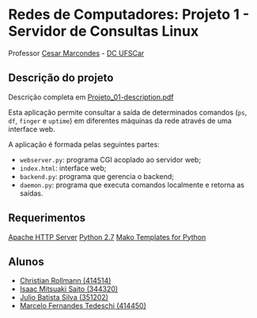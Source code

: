 # Redes de Computadores: Projeto 1 - Servidor de Consultas Linux

Professor [Cesar Marcondes](https://github.com/cmarcond) - [DC UFSCar](http://www.dc.ufscar.br/)


## Descrição do projeto

Descrição completa em [Projeto_01-description.pdf](docs/Projeto_01-description.pdf)

Esta aplicação permite consultar a saída de determinados comandos (`ps`, `df`,
`finger` e `uptime`) em diferentes máquinas da rede através de uma interface
web.

A aplicação é formada pelas seguintes partes:

- `webserver.py`: programa CGI acoplado ao servidor web;
- `index.html`: interface web;
- `backend.py`: programa que gerencia o backend;
- `daemon.py`: programa que executa comandos localmente e retorna as saídas.


## Requerimentos

[Apache HTTP Server](https://httpd.apache.org/)
[Python 2.7](https://www.python.org/)
[Mako Templates for Python](http://www.makotemplates.org/)


## Alunos

*   [Christian Rollmann (414514)](https://github.com/christianroll)
*   [Isaac Mitsuaki Saito (344320)](https://github.com/isaito)
*   [Julio Batista Silva (351202)](https://github.com/jbsilva)
*   [Marcelo Fernandes Tedeschi (414450)](https://github.com/marcelotedeschi)
